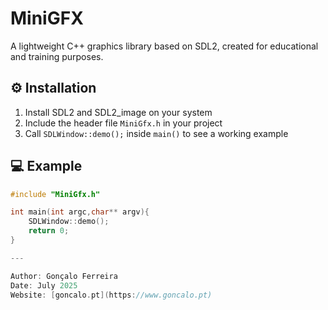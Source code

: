 # MiniGFX
A lightweight C++ graphics library based on SDL2, created for educational and training purposes.

## ⚙️ Installation

1. Install SDL2 and SDL2_image on your system
2. Include the header file `MiniGfx.h` in your project
3. Call `SDLWindow::demo();` inside `main()` to see a working example

## 💻 Example

```cpp
#include "MiniGfx.h"

int main(int argc,char** argv){
	SDLWindow::demo();
	return 0;
}

---

Author: Gonçalo Ferreira  
Date: July 2025  
Website: [goncalo.pt](https://www.goncalo.pt)
